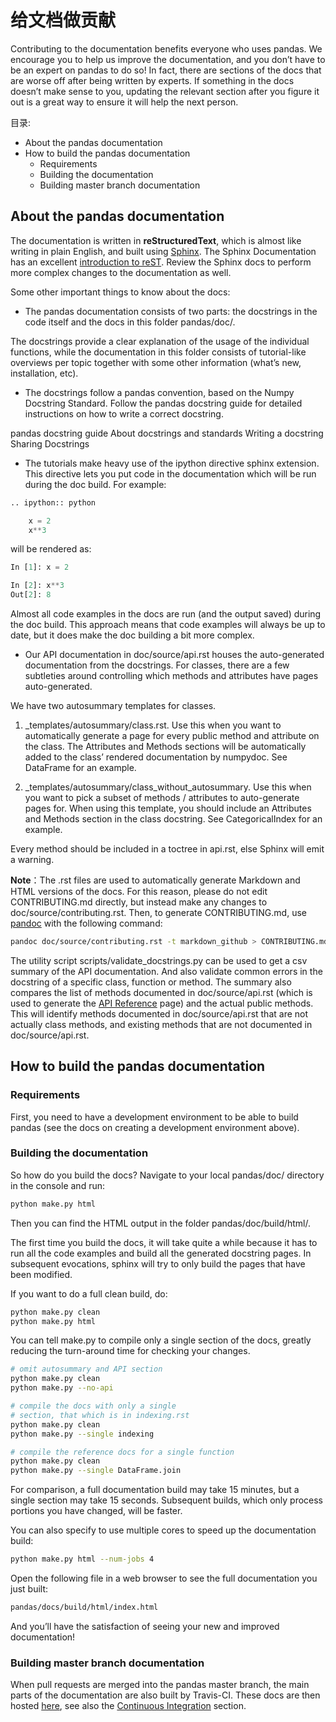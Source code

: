 # 给文档做贡献

Contributing to the documentation benefits everyone who uses pandas. We encourage you to help us improve the documentation, and you don’t have to be an expert on pandas to do so! In fact, there are sections of the docs that are worse off after being written by experts. If something in the docs doesn’t make sense to you, updating the relevant section after you figure it out is a great way to ensure it will help the next person.

目录:

- About the pandas documentation
- How to build the pandas documentation
    - Requirements
    - Building the documentation
    - Building master branch documentation

## About the pandas documentation

The documentation is written in **reStructuredText**, which is almost like writing in plain English, and built using [Sphinx](http://sphinx.pocoo.org/). The Sphinx Documentation has an excellent [introduction to reST](http://sphinx.pocoo.org/rest.html). Review the Sphinx docs to perform more complex changes to the documentation as well.

Some other important things to know about the docs:

- The pandas documentation consists of two parts: the docstrings in the code itself and the docs in this folder pandas/doc/.

The docstrings provide a clear explanation of the usage of the individual functions, while the documentation in this folder consists of tutorial-like overviews per topic together with some other information (what’s new, installation, etc).

- The docstrings follow a pandas convention, based on the Numpy Docstring Standard. Follow the pandas docstring guide for detailed instructions on how to write a correct docstring.

pandas docstring guide
About docstrings and standards
Writing a docstring
Sharing Docstrings

- The tutorials make heavy use of the ipython directive sphinx extension. This directive lets you put code in the documentation which will be run during the doc build. For example:

```python
.. ipython:: python

    x = 2
    x**3
```

will be rendered as:

```python
In [1]: x = 2

In [2]: x**3
Out[2]: 8
```

Almost all code examples in the docs are run (and the output saved) during the doc build. This approach means that code examples will always be up to date, but it does make the doc building a bit more complex.

- Our API documentation in doc/source/api.rst houses the auto-generated documentation from the docstrings. For classes, there are a few subtleties around controlling which methods and attributes have pages auto-generated.

We have two autosummary templates for classes.

1. _templates/autosummary/class.rst. Use this when you want to automatically generate a page for every public method and attribute on the class. The Attributes and Methods sections will be automatically added to the class’ rendered documentation by numpydoc. See DataFrame for an example.

1. _templates/autosummary/class_without_autosummary. Use this when you want to pick a subset of methods / attributes to auto-generate pages for. When using this template, you should include an Attributes and Methods section in the class docstring. See CategoricalIndex for an example.

Every method should be included in a toctree in api.rst, else Sphinx will emit a warning.

**Note**：The .rst files are used to automatically generate Markdown and HTML versions of the docs. For this reason, please do not edit CONTRIBUTING.md directly, but instead make any changes to doc/source/contributing.rst. Then, to generate CONTRIBUTING.md, use [pandoc](http://johnmacfarlane.net/pandoc/) with the following command:

```sh
pandoc doc/source/contributing.rst -t markdown_github > CONTRIBUTING.md
```

The utility script scripts/validate_docstrings.py can be used to get a csv summary of the API documentation. And also validate common errors in the docstring of a specific class, function or method. The summary also compares the list of methods documented in doc/source/api.rst (which is used to generate the [API Reference](http://pandas.pydata.org/pandas-docs/stable/api.html) page) and the actual public methods. This will identify methods documented in doc/source/api.rst that are not actually class methods, and existing methods that are not documented in doc/source/api.rst.

## How to build the pandas documentation

### Requirements

First, you need to have a development environment to be able to build pandas (see the docs on creating a development environment above).

### Building the documentation

So how do you build the docs? Navigate to your local pandas/doc/ directory in the console and run:

```sh
python make.py html
```

Then you can find the HTML output in the folder pandas/doc/build/html/.

The first time you build the docs, it will take quite a while because it has to run all the code examples and build all the generated docstring pages. In subsequent evocations, sphinx will try to only build the pages that have been modified.

If you want to do a full clean build, do:

```sh
python make.py clean
python make.py html
```

You can tell make.py to compile only a single section of the docs, greatly reducing the turn-around time for checking your changes.

```sh
# omit autosummary and API section
python make.py clean
python make.py --no-api

# compile the docs with only a single
# section, that which is in indexing.rst
python make.py clean
python make.py --single indexing

# compile the reference docs for a single function
python make.py clean
python make.py --single DataFrame.join
```

For comparison, a full documentation build may take 15 minutes, but a single section may take 15 seconds. Subsequent builds, which only process portions you have changed, will be faster.

You can also specify to use multiple cores to speed up the documentation build:

```sh
python make.py html --num-jobs 4
```

Open the following file in a web browser to see the full documentation you just built:

```sh
pandas/docs/build/html/index.html
```

And you’ll have the satisfaction of seeing your new and improved documentation!

### Building master branch documentation

When pull requests are merged into the pandas master branch, the main parts of the documentation are also built by Travis-CI. These docs are then hosted [here](http://pandas-docs.github.io/pandas-docs-travis), see also the [Continuous Integration](http://pandas.pydata.org/pandas-docs/stable/contributing.html#contributing-ci) section.